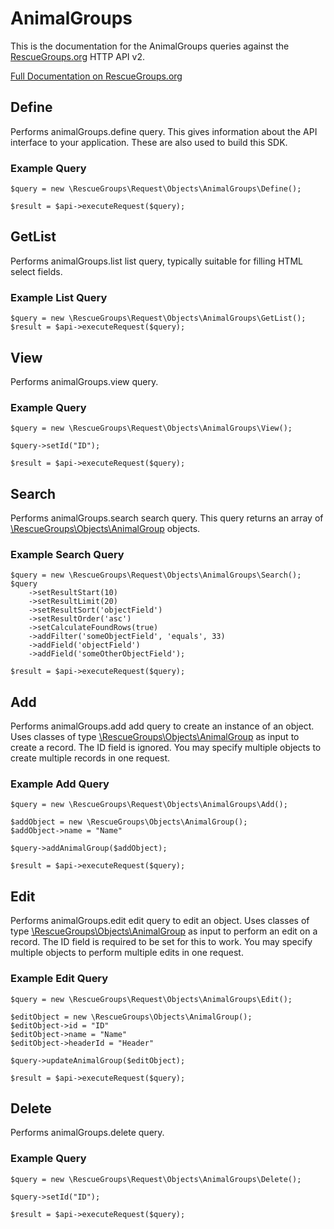 # AnimalGroups

This is the documentation for the AnimalGroups queries against the [RescueGroups.org](https://www.rescuegroups.org/) HTTP API v2.

[Full Documentation on RescueGroups.org](https://userguide.rescuegroups.org/display/APIDG/Object+definitions#Objectdefinitions-animalGroups)

## Define
Performs animalGroups.define query. This gives information about the API interface to your application. These are also used to build this SDK.

### Example Query

    $query = new \RescueGroups\Request\Objects\AnimalGroups\Define();

    $result = $api->executeRequest($query);
## GetList
Performs animalGroups.list list query, typically suitable for filling HTML select fields.

### Example List Query

    $query = new \RescueGroups\Request\Objects\AnimalGroups\GetList();
    $result = $api->executeRequest($query);
## View
Performs animalGroups.view query.

### Example Query

    $query = new \RescueGroups\Request\Objects\AnimalGroups\View();

    $query->setId("ID");

    $result = $api->executeRequest($query);

## Search
Performs animalGroups.search search query. This query returns an array of [\RescueGroups\Objects\AnimalGroup](../../../src/Objects/AnimalGroup.php) objects.

### Example Search Query

    $query = new \RescueGroups\Request\Objects\AnimalGroups\Search();
    $query
        ->setResultStart(10)
        ->setResultLimit(20)
        ->setResultSort('objectField')
        ->setResultOrder('asc')
        ->setCalculateFoundRows(true)
        ->addFilter('someObjectField', 'equals', 33)
        ->addField('objectField')
        ->addField('someOtherObjectField');

    $result = $api->executeRequest($query);
## Add
Performs animalGroups.add add query to create an instance of an object. Uses classes of type [\RescueGroups\Objects\AnimalGroup](../../../src/Objects/AnimalGroup.php) as input to create a record. The ID field is ignored. You may specify multiple objects to create multiple records in one request.

### Example Add Query

    $query = new \RescueGroups\Request\Objects\AnimalGroups\Add();

    $addObject = new \RescueGroups\Objects\AnimalGroup();
    $addObject->name = "Name"

    $query->addAnimalGroup($addObject);

    $result = $api->executeRequest($query);
## Edit
Performs animalGroups.edit edit query to edit an object. Uses classes of type [\RescueGroups\Objects\AnimalGroup](../../../src/Objects/AnimalGroup.php) as input to perform an edit on a record. The ID field is required to be set for this to work. You may specify multiple objects to perform multiple edits in one request.

### Example Edit Query

    $query = new \RescueGroups\Request\Objects\AnimalGroups\Edit();

    $editObject = new \RescueGroups\Objects\AnimalGroup();
    $editObject->id = "ID"
    $editObject->name = "Name"
    $editObject->headerId = "Header"

    $query->updateAnimalGroup($editObject);

    $result = $api->executeRequest($query);
## Delete
Performs animalGroups.delete query.

### Example Query

    $query = new \RescueGroups\Request\Objects\AnimalGroups\Delete();

    $query->setId("ID");

    $result = $api->executeRequest($query);

